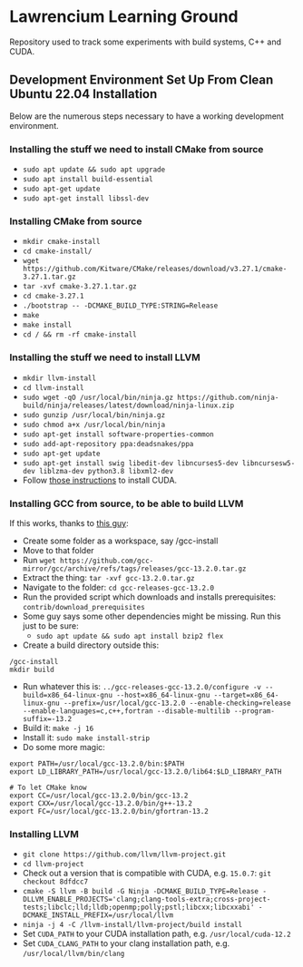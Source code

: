 # Lawrencium Learning Ground
Repository used to track some experiments with build systems, C++ and CUDA.
## Development Environment Set Up From Clean Ubuntu 22.04 Installation
Below are the numerous steps necessary to have a working development environment.
### Installing the stuff we need to install CMake from source
* `sudo apt update && sudo apt upgrade`
* `sudo apt install build-essential`
* `sudo apt-get update`
* `sudo apt-get install libssl-dev`
### Installing CMake from source
* `mkdir cmake-install`
* `cd cmake-install/`
* `wget https://github.com/Kitware/CMake/releases/download/v3.27.1/cmake-3.27.1.tar.gz`
* `tar -xvf cmake-3.27.1.tar.gz`
* `cd cmake-3.27.1`
* `./bootstrap -- -DCMAKE_BUILD_TYPE:STRING=Release`
* `make`
* `make install`
* `cd / && rm -rf cmake-install`
### Installing the stuff we need to install LLVM
* `mkdir llvm-install`
* `cd llvm-install`
* `sudo wget -qO /usr/local/bin/ninja.gz https://github.com/ninja-build/ninja/releases/latest/download/ninja-linux.zip`
* `sudo gunzip /usr/local/bin/ninja.gz`
* `sudo chmod a+x /usr/local/bin/ninja`
* `sudo apt-get install software-properties-common`
* `sudo add-apt-repository ppa:deadsnakes/ppa`
* `sudo apt-get update`
* `sudo apt-get install swig libedit-dev libncurses5-dev libncursesw5-dev liblzma-dev python3.8 libxml2-dev`
* Follow [those instructions](https://developer.nvidia.com/cuda-downloads?target_os=Linux&target_arch=x86_64&Distribution=WSL-Ubuntu&target_version=2.0&target_type=deb_local) to install CUDA.
### Installing GCC from source, to be able to build LLVM
If this works, thanks to [this guy](https://iamsorush.com/posts/build-gcc11/): 
* Create some folder as a workspace, say /gcc-install
* Move to that folder
* Run `wget https://github.com/gcc-mirror/gcc/archive/refs/tags/releases/gcc-13.2.0.tar.gz`
* Extract the thing: `tar -xvf gcc-13.2.0.tar.gz`
* Navigate to the folder: `cd gcc-releases-gcc-13.2.0`
* Run the provided script which downloads and installs prerequisites: `contrib/download_prerequisites`
* Some guy says some other dependencies might be missing. Run this just to be sure:
  * `sudo apt update && sudo apt install bzip2 flex`
* Create a build directory outside this:
```
/gcc-install
mkdir build
```
* Run whatever this is: `../gcc-releases-gcc-13.2.0/configure -v --build=x86_64-linux-gnu --host=x86_64-linux-gnu --target=x86_64-linux-gnu --prefix=/usr/local/gcc-13.2.0 --enable-checking=release --enable-languages=c,c++,fortran --disable-multilib --program-suffix=-13.2`
* Build it: `make -j 16`
* Install it: `sudo make install-strip`
* Do some more magic:
```
export PATH=/usr/local/gcc-13.2.0/bin:$PATH
export LD_LIBRARY_PATH=/usr/local/gcc-13.2.0/lib64:$LD_LIBRARY_PATH

# To let CMake know
export CC=/usr/local/gcc-13.2.0/bin/gcc-13.2
export CXX=/usr/local/gcc-13.2.0/bin/g++-13.2
export FC=/usr/local/gcc-13.2.0/bin/gfortran-13.2
```
### Installing LLVM
* `git clone https://github.com/llvm/llvm-project.git`
* `cd llvm-project`
* Check out a version that is compatible with CUDA, e.g. `15.0.7`: `git checkout 8dfdcc7`
* `cmake -S llvm -B build -G Ninja -DCMAKE_BUILD_TYPE=Release -DLLVM_ENABLE_PROJECTS='clang;clang-tools-extra;cross-project-tests;libclc;lld;lldb;openmp;polly;pstl;libcxx;libcxxabi' -DCMAKE_INSTALL_PREFIX=/usr/local/llvm`
* `ninja -j 4 -C /llvm-install/llvm-project/build install`
* Set `CUDA_PATH` to your CUDA installation path, e.g. `/usr/local/cuda-12.2`
* Set `CUDA_CLANG_PATH` to your clang installation path, e.g. `/usr/local/llvm/bin/clang`